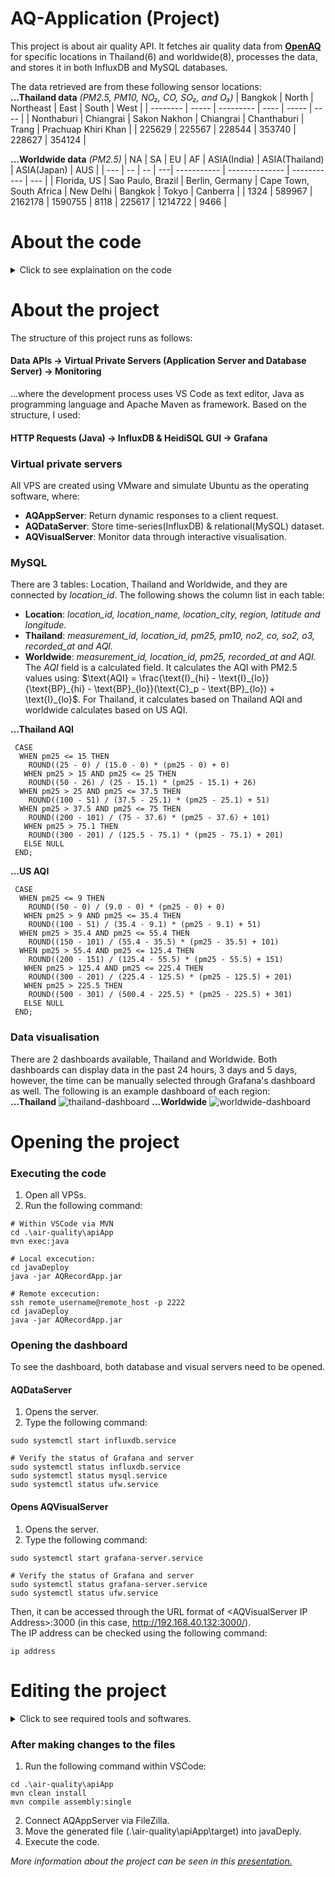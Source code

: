 # AQ-Application (Project)
This project is about air quality API. It fetches air quality data from __[OpenAQ](https://openaq.org/)__ for specific locations in Thailand(6) and worldwide(8), processes the data, and stores it in both InfluxDB and MySQL databases.

The data retrieved are from these following sensor locations: <br>
__...Thailand data__ _(PM2.5, PM10, NO₂, CO, SO₂, and O₃)_
| Bangkok  | North | Northeast | East | South | West | 
| -------- | ----- | --------- | ---- | ----- | ---- |
| Nonthaburi | Chiangrai | Sakon Nakhon | Chiangrai | Chanthaburi | Trang | Prachuap Khiri Khan |
| 225629 | 225567 | 228544 | 353740 | 228627 | 354124 |

__...Worldwide data__ _(PM2.5)_
| NA  | SA | EU | AF | ASIA(India) | ASIA(Thailand) | ASIA(Japan) | AUS | 
| --- | -- | -- | ---| ----------- | -------------- | ----------- | --- |
| Florida, US | Sao Paulo, Brazil | Berlin, Germany | Cape Town, South Africa | New Delhi | Bangkok | Tokyo | Canberra |
| 1324 | 589967 | 2162178 | 1590755 | 8118 | 225617 | 1214722 | 9466 |

# About the code
<details>
  <summary>Click to see explaination on the code</summary>
  
  ### Main code:
  #### 1. Initialisation <br>
  The _App_ class contains the main logic and _i_ tracks the number of time the code executes.
  ```
  public class App {
    public static void main(String[] args) {
        int i = 1; // Execution count
        String apiKey = "";
        // ------ HTTP Client Initialisation ------
        HttpClient client = HttpClient.newHttpClient();
  ```
  #### 2. Location parameters <br>
  The arrays contain the location ids and names according to OpenAQ's data (mentioned in the section above).
  ```
  int[] THlocationIds = {225629, 225567, 228544, 353740, 228627, 354124}; // Sensor IDs
  String[] THlocationNames = {"Bangkok", "North", "Northeast", "East", "South", "West"};
  
  int[] locationIds = {1324, 589967, 2162178, 1590755, 8118, 225617, 1214722, 9466};
  String[] locationNames = {"North America", "South America", "Europe", "Africa", "Asia(India)", "Asia(Thailand)", "Asia(Japan)", "Australia"};
  ```
  #### 3. Fetching data <br>
  The _while_ loop continuously fetch data at regular intervals (see 'duration' section). The _locationValues_ method is called for each location and set _true_ if Thailand, _false_ if worldwide.
  ```
  while (true) {
    for (int j = 0; j < THlocationIds.length; j++) {
        locationValues(THlocationIds[j], THlocationNames[j], client, apiKey, true);
    }

    for (int j = 0; j < locationIds.length; j++) {
        locationValues(locationIds[j], locationNames[j], client, apiKey, false);
    }
  ```
  The _locationValues_ method builds and sends an HTTP GET request by combining the location_id in the location parameter with the GET default request (/v3/locations/{locations_id}/sensors). Then, repeat the process with a delay of 60 seconds after each location is called.
  ```
  public static void locationValues(...) {
    String urlStr = "https://api.openaq.org/v3/locations/" + locationId + "/sensors";

    HttpRequest request = HttpRequest.newBuilder()
        .GET()
        .header("Content-Type", "application/json")
        .uri(URI.create(urlStr))
        .build();

    HttpResponse<String> response = client.send(request, BodyHandlers.ofString());
    ...
    Thread.sleep(60000)
  ```
  If the response is successful (200), then it processes JSON data to extract values. As the main JSONArray is 'result', it loops through the _results.length_ to find the _parameter_id_ and retrieve its _value_ within _latest_ JSONObject. It also retrieve the _latitude_ and _longitude_. Then, store those values into initialised values; store _PM2.5_ to all locations then _PM10, NO₂, CO, SO₂, and O₃_ values to location in Thailand only (when _getAllValue_ is true). The unit of concentrations are also converted using: $`\text{µg/m³} = ppb\times\frac{\text{molar mass of gas}}{\text{molar volume at STP}}`$.
  ```
  if (response.statusCode() == 200) {
    JSONObject jsonObject = new JSONObject(response.body());
    JSONArray results = jsonObject.getJSONArray("results");

  for (int k = 0; k < results.length(); k++) {
      // Find latest values and time, based on paramter IDs
      JSONObject sensor = results.getJSONObject(k);
      int parameterId = sensor.getJSONObject("parameter").getInt("id");
      JSONObject latestData = sensor.getJSONObject("latest");
      float latestValue = latestData.getFloat("value");
  
      // Find latitude and longitude from 'coordinates'
      JSONObject coordinates = latestData.getJSONObject("coordinates");
      latitude = coordinates.getFloat("latitude");
      longitude = coordinates.getFloat("longitude");
  
      // Store the latest data
      if (parameterId == 2) { // Store only pm2.5 values first
          pm25 = latestValue;
      }
      
      if (getAllValues == true) { // And if its all values
          switch (parameterId) {  // Rule switch
              case 1 -> pm10 = latestValue;
              case 7 -> no2 = ((latestValue*1000) * (no2Weight/divisor));
              case 8 -> co = ((latestValue*1000) * (coWeight/divisor));
              case 9 -> so2 = ((latestValue*1000) * (so2Weight/divisor));
              case 10 -> o3 = ((latestValue*1000) * (o3Weight/divisor));
          }
      }
  }
  ```
  #### 4. Duration <br>
  As most of the data source updates every hour, the code is programmed the fetch data every hour. However, due to internal server error (500), we have to send API request at a slower rate, with a delay of 60 seconds. As it takes around 14 minutes to retrieve all data, _LocalDateTime_ function is used for the duration of the nearest hour instead.
  ```
  LocalDateTime nextHour = currentTime.plusHours(1).withMinute(0).withSecond(0).withNano(0);
  Duration delayDuration = Duration.between(LocalDateTime.now(ZoneId.of("Asia/Bangkok")), nextHour);
  long delay = delayDuration.toMillis();
  
  System.out.println("Delaying until next hour...");
  try {
      Thread.sleep(delay);
  } catch (Exception err3) {
      System.out.println(err3.toString());
      Thread.currentThread().interrupt();
  }
  ```
  #### 5. Printing:
  Print the values depending on the _locationValues_.
  ```
  if (getAllValues) {
      System.out.println(locationName + ": [PM2.5: " + String.format("%.2f", pm25) + " µg/m3, " +
          "PM10: " + String.format("%.2f", pm10) + " µg/m3, " +
          "NO2: " + String.format("%.4f", no2) + " µg/m3, " +
          "CO: " + String.format("%.4f", co) + " µg/m3, " +
          "SO2: " + String.format("%.4f", so2) + " µg/m3, " +
          "O3: " + String.format("%.4f", o3) + " µg/m3]");
  } else {
      System.out.println(locationName + ": [PM2.5: " + String.format("%.2f", pm25) + " µg/m3]");
  }
  ```
  #### 6. Error handling:
  Waits and retry if there is an error when the API call.
  ```
  } catch (Exception err) {
      System.out.println("Location data error: " + locationName + ", " + err);
      System.out.println("Retrying...");
      try {
          Thread.sleep(60000);
      } catch (Exception err2) {
          System.out.println(err2.toString());
      }
  }
  ```

  ### InfluxDB code:
  #### 1. Initialisation:
  ```
  String token = ""; 
  String bucket = "";
  String org = "";
  InfluxDBClient influxDBClient = InfluxDBClientFactory.create("", token.toCharArray());
  WriteApiBlocking writeApi = influxDBClient.getWriteApiBlocking();
  ```
  #### 2. Storage:
  For each location, the air quality data is stored in InfluxDB as a point measurement tagged with location. Store _PM2.5_ values in all locations, and _PM10, NO₂, CO, SO₂, and O₃_ values if the _locationValues_ is true.
  ```
  Point point = Point.measurement("air_quality")
  .addTag("location", locationName)
  .addField("pm25", pm25);

  if (getAllValues) {
      point.addField("pm10", pm10)
          .addField("no2", no2)
          .addField("co", co)
          .addField("so2", so2)
          .addField("o3", o3);
  }
  writeApi.writePoint(bucket, org, point);
  ```
  
  ### MySQL code:
  #### 1. Initialisation
  ```
  String sqlURL = "";
  String username = "";
  String password = "";
  ```
  #### 2. Storage:
  For each location, the air quality data is stored depending on the _locationValues_, in MySQL as the column and in either Thailand or worldwide table.
  ```
  Statement stm = connect.createStatement();

  if (getAllValues) {
  // Insert into the Thailand table
  sqlstm = String.format(
      "INSERT INTO Thailand (location_id, pm25, pm10, no2, co, so2, o3, recorded_at) " +
      "VALUES ('%d', %.2f, %.2f, %.4f, %.4f, %.4f, %.4f, NOW())",
      locationId, pm25, pm10, no2, co, so2, o3);
  } else {
  // Insert into the Worldwide table
  sqlstm = String.format(
      "INSERT INTO Worldwide (location_id, pm25, recorded_at) " +
      "VALUES ('%d', %.2f, NOW())",
      locationId, pm25);
  }

  stm.executeUpdate(sqlstm);
  ```
</details>

# About the project
The structure of this project runs as follows:
#### Data APIs -> Virtual Private Servers (Application Server and Database Server) -> Monitoring
...where the development process uses VS Code as text editor, Java as programming language and Apache Maven as framework. Based on the structure, I used:
#### HTTP Requests (Java) -> InfluxDB & HeidiSQL GUI -> Grafana

### Virtual private servers
All VPS are created using VMware and simulate Ubuntu as the operating software, where:
- __AQAppServer__: Return dynamic responses to a client request.
- __AQDataServer__: Store time-series(InfluxDB) & relational(MySQL) dataset.
- __AQVisualServer__: Monitor data through interactive visualisation.

### MySQL
There are 3 tables: Location, Thailand and Worldwide, and they are connected by _location_id_. The following shows the column list in each table:
- __Location__: _location_id, location_name, location_city, region, latitude and longitude._
- __Thailand__: _measurement_id, location_id, pm25, pm10, no2, co, so2, o3, recorded_at and AQI._
- __Worldwide__: _measurement_id, location_id, pm25, recorded_at and AQI._ <br>
The _AQI_ field is a calculated field. It calculates the AQI with PM2.5 values using:
$`\text{AQI} = \frac{\text{I}_{hi} - \text{I}_{lo}}{\text{BP}_{hi} - \text{BP}_{lo}}(\text{C}_p - \text{BP}_{lo}) + \text{I}_{lo}`$. For Thailand, it calculates based on Thailand AQI and worldwide calculates based on US AQI. <br>

__...Thailand AQI__
```
 CASE
  WHEN pm25 <= 15 THEN
    ROUND((25 - 0) / (15.0 - 0) * (pm25 - 0) + 0)
   WHEN pm25 > 15 AND pm25 <= 25 THEN
    ROUND((50 - 26) / (25 - 15.1) * (pm25 - 15.1) + 26)
  WHEN pm25 > 25 AND pm25 <= 37.5 THEN 
    ROUND((100 - 51) / (37.5 - 25.1) * (pm25 - 25.1) + 51)
  WHEN pm25 > 37.5 AND pm25 <= 75 THEN 
    ROUND((200 - 101) / (75 - 37.6) * (pm25 - 37.6) + 101)
   WHEN pm25 > 75.1 THEN 
    ROUND((300 - 201) / (125.5 - 75.1) * (pm25 - 75.1) + 201)
   ELSE NULL
 END;
```
__...US AQI__
```
 CASE
  WHEN pm25 <= 9 THEN
    ROUND((50 - 0) / (9.0 - 0) * (pm25 - 0) + 0)
   WHEN pm25 > 9 AND pm25 <= 35.4 THEN
    ROUND((100 - 51) / (35.4 - 9.1) * (pm25 - 9.1) + 51)
  WHEN pm25 > 35.4 AND pm25 <= 55.4 THEN 
    ROUND((150 - 101) / (55.4 - 35.5) * (pm25 - 35.5) + 101)
  WHEN pm25 > 55.4 AND pm25 <= 125.4 THEN 
    ROUND((200 - 151) / (125.4 - 55.5) * (pm25 - 55.5) + 151)
   WHEN pm25 > 125.4 AND pm25 <= 225.4 THEN 
    ROUND((300 - 201) / (225.4 - 125.5) * (pm25 - 125.5) + 201)
   WHEN pm25 > 225.5 THEN 
    ROUND((500 - 301) / (500.4 - 225.5) * (pm25 - 225.5) + 301)
   ELSE NULL
 END;
```

### Data visualisation
There are 2 dashboards available, Thailand and Worldwide. Both dashboards can display data in the past 24 hours, 3 days and 5 days, however, the time can be manually selected through Grafana's dashboard as well. The following is an example dashboard of each region: <br>
__...Thailand__
![thailand-dashboard](https://github.com/SUTAMPU/AQ-Application/blob/main/dashboard/preview-1.jpg?raw=true)
__...Worldwide__
![worldwide-dashboard](https://github.com/SUTAMPU/AQ-Application/blob/main/dashboard/preview-2.jpg?raw=true)

# Opening the project
### Executing the code
1. Open all VPSs.
2. Run the following command:
```
# Within VSCode via MVN
cd .\air-quality\apiApp
mvn exec:java

# Local excecution:
cd javaDeploy
java -jar AQRecordApp.jar

# Remote excecution:
ssh remote_username@remote_host -p 2222
cd javaDeploy
java -jar AQRecordApp.jar
```

### Opening the dashboard
To see the dashboard, both database and visual servers need to be opened.
#### AQDataServer
1. Opens the server.
2. Type the following command:
```
sudo systemctl start influxdb.service

# Verify the status of Grafana and server
sudo systemctl status influxdb.service
sudo systemctl status mysql.service
sudo systemctl status ufw.service
```
#### Opens AQVisualServer
1. Opens the server.
2. Type the following command:
```
sudo systemctl start grafana-server.service

# Verify the status of Grafana and server
sudo systemctl status grafana-server.service
sudo systemctl status ufw.service
```
Then, it can be accessed through the URL format of \<AQVisualServer IP Address>:3000 (in this case, http://192.168.40.132:3000/)\. <br> The IP address can be checked using the following command:
```
ip address
```

# Editing the project

  <details>
    <summary>Click to see required tools and softwares.</summary>
    
  #### Required:
  1. Text Editor: VS Code
  2. Programming Language: Java (JDK)
  3. Project Structure: Apache Maven
  4. Database (Structured): MySQL
  5. Database Management (Structured): Heidi SQL
  6. Database (Time-Serie): InfluxDB
  7. Database Management (Time-Serie): InfluxDB GUI
  8. File Transfer (Software): FileZilla
  9. File Transfer (Platform): GitHub
  10. Monitoring Dashboard: Grafana
  11. VPS Simulation: VMware
  12. Operating System: Ubuntu
  
  #### Download:
  1. Text Editor: VS Code
  2. Programming Language: Java (JDK)
  3. Project Structure: Apache Maven
  4. Database Management (Structured): Heidi SQL
  5. File Transfer (Software): FileZilla
  6. VPS Simulation: VMware
  7. Operating System: Ubuntu

  #### Sign-up:
  1. File Transfer (Software): FileZilla
  2. Monitoring Dashboard: Grafana
  
  #### Optional:
  1. API Platform: Postman
  </details>
  
  ### After making changes to the files
  1. Run the following command within VSCode:
  ```
  cd .\air-quality\apiApp
  mvn clean install
  mvn compile assembly:single
  ```
  2. Connect AQAppServer via FileZilla.
  3. Move the generated file (.\air-quality\apiApp\target) into javaDeply.
  4. Execute the code.
</details>

_More information about the project can be seen in this 
[presentation.](https://www.canva.com/design/DAGUS0DYtzk/upPoHhPKDY3g26YIdGCGCA/edit?utm_content=DAGUS0DYtzk&utm_campaign=designshare&utm_medium=link2&utm_source=sharebutton)_
